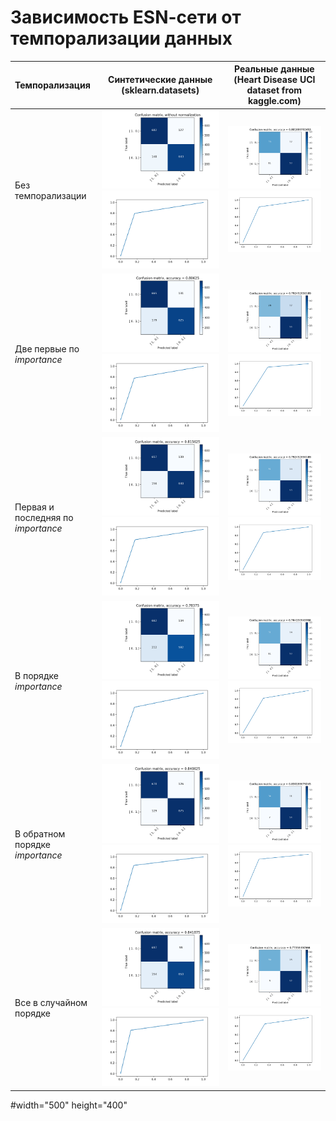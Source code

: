 # Зависимость ESN-cети от темпорализации данных

Темпорализация |Синтетические данные <br>  (sklearn.datasets)  | Реальные данные <br> (Heart Disease UCI dataset from kaggle.com)
:------- | :----: | :----: 
Без темпорализации  | <img src="pics/cnfSynth.png"> <img src="pics/notempoSynth.png">|  <img src="pics/cnfReal.png"> <img src="pics/notempoReal.png">
Две первые по *importance*  |<img src="pics/1st2ndcnfSynth.png"> <img src="pics/1st2ndSynth.png">|<img src="pics/1st2ndcnfReal.png"> <img src="pics/1st2ndReal.png">
Первая и последняя по *importance*  |<img src="pics/1stEndcnfSynth.png"> <img src="pics/1stEndSynth.png"> |<img src="pics/1stEndcnfReal.png"> <img src="pics/1stEndReal.png">
В порядке *importance* |<img src="pics/ordcnfSynth.png"> <img src="pics/ordSynth.png"> |<img src="pics/ordcnfReal.png"> <img src="pics/ordReal.png">
В обратном порядке *importance*|<img src="pics/nonordcnfSynth.png"> <img src="pics/nonordSynth.png"> |<img src="pics/nonordcnfReal.png"> <img src="pics/nonordReal.png">
Все в случайном порядке|<img src="pics/shuffcnfSynth.png"> <img src="pics/shuffSynth.png"> |<img src="pics/shuffcnfReal.png"> <img src="pics/shuffReal.png">

#width="500" height="400"
